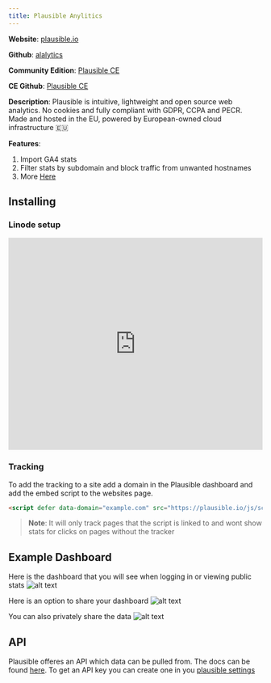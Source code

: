 ```yaml
---
title: Plausible Anylitics
---
```


**Website**: [plausible.io](https://plausible.io/)

**Github**: [alalytics](https://github.com/plausible/analytics)

**Community Edition**: [Plausible CE](https://plausible.io/self-hosted-web-analytics)

**CE Github**: [Plausible CE](https://github.com/plausible/community-edition/)

**Description**: Plausible is intuitive, lightweight and open source web analytics. No cookies and fully compliant with GDPR, CCPA and PECR. Made and hosted in the EU, powered by European-owned cloud infrastructure 🇪🇺

**Features**:

1. Import GA4 stats
2. Filter stats by subdomain and block traffic from unwanted hostnames
3. More [Here](https://plausible.io/changelog)

## Installing

### Linode setup

<iframe width="100%" height="300" style="height: 420px; width: 100%;" src="https://www.youtube.com/embed/T-Kzxx0aHbk?si=ggfrwsbXvsvJJ6uE" title="YouTube video player" frameborder="0" allow="accelerometer; autoplay; clipboard-write; encrypted-media; gyroscope; picture-in-picture; web-share" referrerpolicy="strict-origin-when-cross-origin" allowfullscreen></iframe>

### Tracking

To add the tracking to a site add a domain in the Plausible dashboard and add the embed script to the websites page.

```html
<script defer data-domain="example.com" src="https://plausible.io/js/script.js"></script>
```

> **Note**: It will only track pages that the script is linked to and wont show stats for clicks on pages without the tracker

## Example Dashboard
Here is the dashboard that you will see when logging in or viewing public stats
![alt text](/Plausible/dashboard.png)

Here is an option to share your dashboard
![alt text](/Plausible/share.png)

You can also privately share the data
![alt text](/Plausible/priv-share.png)

## API
Plausible offeres an API which data can be pulled from. The docs can be found [here](https://plausible.io/docs/stats-api).
To get an API key you can create one in you [plausible settings](https://plausible.io/settings)
